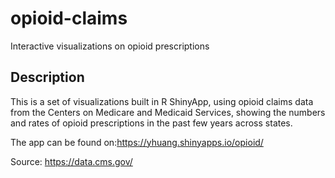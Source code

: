 # opioid-claims
Interactive visualizations on opioid prescriptions

## Description
This is a set of visualizations built in R ShinyApp, using opioid claims data from the Centers on Medicare and Medicaid Services, showing the numbers and rates of opioid prescriptions in the past few years across states.

The app can be found on:https://yhuang.shinyapps.io/opioid/

Source: https://data.cms.gov/

